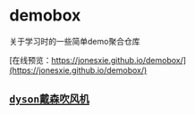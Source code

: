 # demobox

关于学习时的一些简单demo聚合仓库

[在线预览：https://jonesxie.github.io/demobox/](https://jonesxie.github.io/demobox/)

## [`dyson戴森吹风机`](https://jonesxie.github.io/demobox/dyson/index.html)
